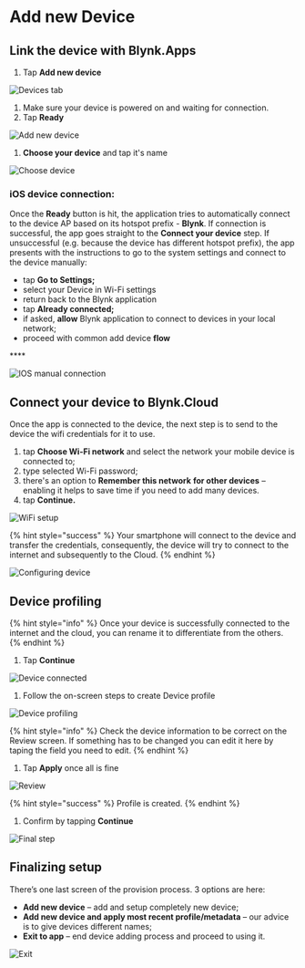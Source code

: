 # Add new Device

## Link the device with Blynk.Apps

1. Tap **Add new device**

![Devices tab](https://user-images.githubusercontent.com/72790181/120279434-1a41e400-c2bf-11eb-8043-a7ae62397593.png)

1. Make sure your device is powered on and waiting for connection.   
2. Tap **Ready**

![Add new device](https://user-images.githubusercontent.com/72790181/120279456-2168f200-c2bf-11eb-818c-f012ef0d6981.png)

1. **Choose your device** and tap it's name

![Choose device](https://user-images.githubusercontent.com/72790181/120279475-29289680-c2bf-11eb-864a-2bec69665648.png)

### **iOS device connection:**

Once the **Ready** button is hit, the application tries to automatically connect to the device AP based on its hotspot prefix - **Blynk**. If connection is successful, the app goes straight to the **Connect your device** step. If unsuccessful \(e.g. because the device has different hotspot prefix\), the app presents with the instructions to go to the system settings and connect to the device manually:

* tap **Go to Settings;**
* select your Device in Wi-Fi settings
* return back to the Blynk application
* tap **Already connected;**
* if asked, **allow** Blynk application to connect to devices in your local network;
* proceed with common add device **flow**

\*\*\*\*

![IOS manual connection](https://user-images.githubusercontent.com/72790181/120279552-43627480-c2bf-11eb-97be-ad8f9130b916.png)

## **Connect your device to Blynk.Cloud**

Once the app is connected to the device, the next step is to send to the device the wifi credentials for it to use.

1. tap **Choose Wi-Fi network** and select the network your mobile device is connected to;
2. type selected Wi-Fi password; 
3. there's an option to **Remember this network** **for other devices** – enabling it helps to save time if you need to add many devices. 
4. tap **Continue.**

![WiFi setup](https://user-images.githubusercontent.com/72790181/120279726-773d9a00-c2bf-11eb-9fc8-7bcab1681f02.png)

{% hint style="success" %}
Your smartphone will connect to the device and transfer the credentials, consequently, the device will try to connect to the internet and subsequently to the Cloud.
{% endhint %}

![Configuring device](https://user-images.githubusercontent.com/72790181/120279747-802e6b80-c2bf-11eb-9e05-0e31da8636dc.png)

## **Device profiling**

{% hint style="info" %}
Once your device is successfully connected to the internet and the cloud, you can rename it to differentiate from the others.
{% endhint %}

1. Tap **Continue**

![Device connected](https://user-images.githubusercontent.com/72790181/120279939-b966db80-c2bf-11eb-9deb-becb387e85df.png)

1. Follow the on-screen steps to create Device profile

![Device profiling](https://user-images.githubusercontent.com/72790181/120279960-c257ad00-c2bf-11eb-9aed-e9745aba0422.png)

{% hint style="info" %}
Check the device information to be correct on the Review screen. If something has to be changed you can edit it here by taping the field you need to edit.
{% endhint %}

1. Tap **Apply** once all is fine

![Review](https://user-images.githubusercontent.com/72790181/120279993-cdaad880-c2bf-11eb-9690-6c16c943fe91.png)

{% hint style="success" %}
Profile is created.
{% endhint %}

1. Confirm by tapping **Continue**

![Final step](https://user-images.githubusercontent.com/72790181/120280018-d56a7d00-c2bf-11eb-9e0c-3ce0e6aaa77a.png)

## **Finalizing setup**

There’s one last screen of the provision process. 3 options are here:

* **Add new device** – add and setup completely new device;
* **Add new device and apply most recent profile/metadata** – our advice is to give devices different names;
* **Exit to app** – end device adding process and proceed to using it.

![Exit](https://user-images.githubusercontent.com/72790181/120280043-de5b4e80-c2bf-11eb-84d8-c3f6aaa252d2.png)

